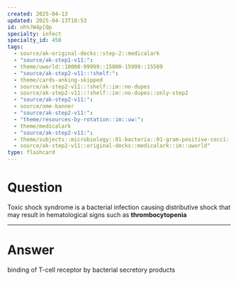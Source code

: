 ```yaml
---
created: 2025-04-13
updated: 2025-04-13T10:53
id: nh%?W4p[Op
specialty: infect
specialty_id: 450
tags:
  - source/ak-original-decks::step-2::medicalark
  - "source/ak-step1-v11:": 
  - theme/uworld::10000-99999::15000-15999::15509
  - "source/ak-step2-v11::!shelf:": 
  - theme/cards-anking-skipped
  - source/ak-step2-v11::!shelf::im::no-dupes
  - source/ak-step2-v11::!shelf::im::no-dupes::only-step2
  - "source/ak-step2-v11:": 
  - source/ome-banner
  - "source/ak-step2-v11:": 
  - "theme/resources-by-rotation::im::uw:": 
  - theme/medicalark
  - "source/ak-step2-v11:": 
  - theme/subjects::microbiology::01-bacteria::01-gram-positive-cocci::staph-aureus::toxic-shock-syndrome
  - source/ak-step2-v11::original-decks::medicalark::im::uworld"
type: flashcard
---
```


# Question
Toxic shock syndrome is a bacterial infection causing distributive shock that may result in hematological signs such as **thrombocytopenia**

---

# Answer
binding of T-cell receptor by bacterial secretory products